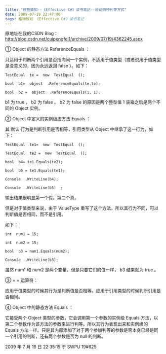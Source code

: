 ```yaml
---
title: "格物致知--《Effective C#》读书笔记--验证四种判等方式"
date: 2009-07-19 22:47:00
tags: 格物致知 《Effective C#》读书笔记
---
```


原地址在我的CSDN
Blog：<http://blog.csdn.net/cuipengfei1/archive/2009/07/19/4362245.aspx>

①  Object  的静态方法  ReferenceEquals  ：

只适用于判断两个引用是否指向同一个实例，不适用于值类型（或者说用于值类型是没意义的，因为永远返回  false  ）。如下：
```
TestEqual  te =  new  TestEqual  ();

bool  b1=  object  .ReferenceEquals(te,te);

bool  b2 =  object  .ReferenceEquals(1, 1);
```
b1  为  true  ，  b2  为  false  。  b2  为  false  的原因是两个整型值  1  装箱之后是两个不同的
Object  实例。

②  Object  中定义的实例级虚方法  Equals  ：

其  默认  行为是判断引用是否相等，引用类型从  Object  中继承了这一行为，如下：

```
TestEqual  te1=  new  TestEqual  ();

TestEqual  te2 =  new  TestEqual  ();

bool  b4= te1.Equals(te2);

bool  b5 = te1.Equals(te1);

Console  .WriteLine(b4);

Console  .WriteLine(b5)  ;
```

输出结果很明显第一个假，第二个真。

但是对于值类型来说，由于  ValueType  重写了这个方法，所以其行为不同，可以判断值是否相同，而不是引用。

如下：

```
int  num1 = 15;

int  num2 = 15;

bool  b3 = num1.Equals(num2);

Console  .WriteLine(b3);
```

虽然  num1  和  num2  是两个变量，但是只要它们的值一样，  b3  结果就为  true  。

③  = =  运算符：

应用于值类型的时候其行为是判断值是否相等。应用于引用类型的时候判断引用是否相同。

④  Object  中的静态方法  Equals  ：

它接受两个  Object  类型的参数，它会调用第一个参数的实例级  Equals
方法，以第二个参数作为该方法的参数来进行判等。所以其行为表现出来和实例级的  Equals
方法一样。只是其内部添加了对于两个参加判等的参数是否本身已经是同一个引用的判断，还有两个参数是否为  null  的判断。

2009  年  7  月  19  日  22:35:15  于  SWPU 19#625


